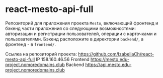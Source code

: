 # react-mesto-api-full
Репозиторий для приложения проекта `Mesto`, включающий фронтенд и бэкенд части приложения со следующими возможностями: авторизации и регистрации пользователей, операции с карточками и пользователями. Бэкенд расположите в директории `backend/`, а фронтенд - в `frontend/`. 

Ссылка на репозиторий проекта: https://github.com/IzabellaCh/react-mesto-api-full
IP 158.160.46.56
Frontend https://mesto.edu-project.nomoredomains.club
Backend https://api.mesto.edu-project.nomoredomains.club
